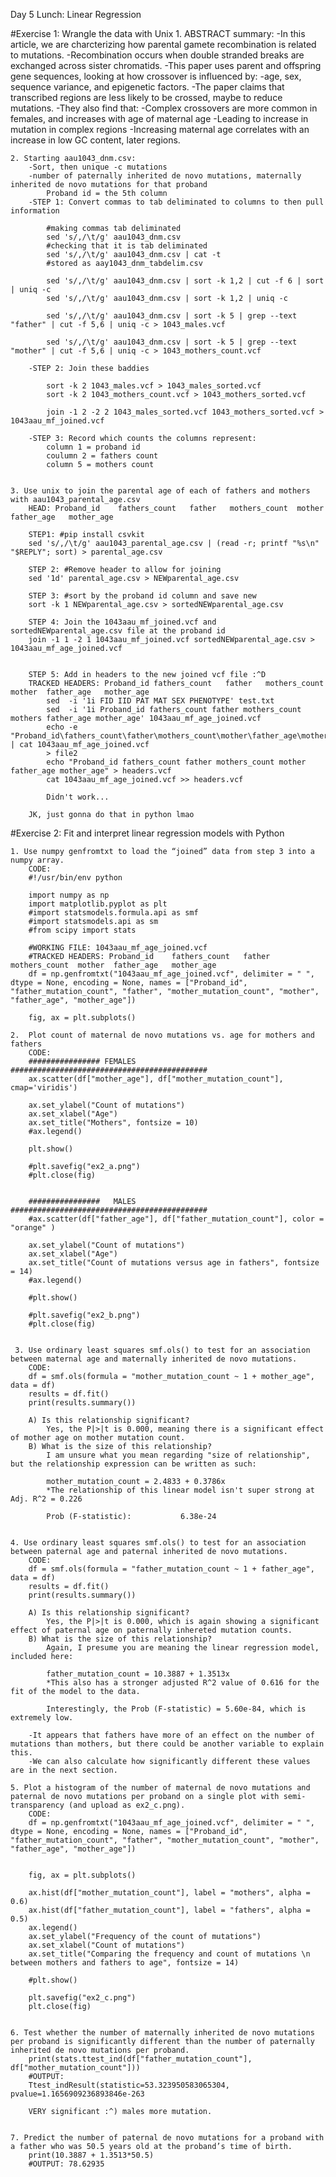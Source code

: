 Day 5 Lunch: Linear Regression

#Exercise 1: Wrangle the data with Unix
	1. ABSTRACT summary:
		-In this article, we are charcterizing how parental gamete recombination is related to mutations.
		-Recombination occurs when double stranded breaks are exchanged across sister chromatids.
		-This paper uses parent and offspring gene sequences, looking at how crossover is influenced by:
			-age, sex, sequence variance, and epigenetic factors.
		-The paper claims that transcribed regions are less likely to be crossed, maybe to reduce mutations.
		-They also find that:
			-Complex crossovers are more common in females, and increases with age of maternal age
				-Leading to increase in mutation in complex regions
			-Increasing maternal age correlates with an increase in low GC content, later regions.

	2. Starting aau1043_dnm.csv:
		-Sort, then unique -c mutations 
		-number of paternally inherited de novo mutations, maternally inherited de novo mutations for that proband
			Proband id = the 5th column 
		-STEP 1: Convert commas to tab deliminated to columns to then pull information
				
			#making commas tab deliminated
			sed 's/,/\t/g' aau1043_dnm.csv
			#checking that it is tab deliminated
			sed 's/,/\t/g' aau1043_dnm.csv | cat -t
			#stored as aay1043_dnm_tabdelim.csv
			
			sed 's/,/\t/g' aau1043_dnm.csv | sort -k 1,2 | cut -f 6 | sort | uniq -c
			sed 's/,/\t/g' aau1043_dnm.csv | sort -k 1,2 | uniq -c 
			
			sed 's/,/\t/g' aau1043_dnm.csv | sort -k 5 | grep --text "father" | cut -f 5,6 | uniq -c > 1043_males.vcf
			
			sed 's/,/\t/g' aau1043_dnm.csv | sort -k 5 | grep --text "mother" | cut -f 5,6 | uniq -c > 1043_mothers_count.vcf
			
		-STEP 2: Join these baddies
			
			sort -k 2 1043_males.vcf > 1043_males_sorted.vcf
			sort -k 2 1043_mothers_count.vcf > 1043_mothers_sorted.vcf 
			
			join -1 2 -2 2 1043_males_sorted.vcf 1043_mothers_sorted.vcf > 1043aau_mf_joined.vcf
			
		-STEP 3: Record which counts the columns represent:
			column 1 = proband id
			coulumn 2 = fathers count
			column 5 = mothers count

	
	3. Use unix to join the parental age of each of fathers and mothers with aau1043_parental_age.csv
		HEAD: Proband_id	fathers_count 	father	 mothers_count 	mother 	father_age	 mother_age
		
		STEP1: #pip install csvkit
		sed 's/,/\t/g' aau1043_parental_age.csv | (read -r; printf "%s\n" "$REPLY"; sort) > parental_age.csv
		
		STEP 2: #Remove header to allow for joining
		sed '1d' parental_age.csv > NEWparental_age.csv
		
		STEP 3: #sort by the proband id column and save new
		sort -k 1 NEWparental_age.csv > sortedNEWparental_age.csv
		
		STEP 4: Join the 1043aau_mf_joined.vcf and sortedNEWparental_age.csv file at the proband id
		join -1 1 -2 1 1043aau_mf_joined.vcf sortedNEWparental_age.csv > 1043aau_mf_age_joined.vcf
		
		
		STEP 5: Add in headers to the new joined vcf file :^D
		TRACKED HEADERS: Proband_id	fathers_count 	father	 mothers_count 	mother 	father_age	 mother_age
			sed  -i '1i FID IID PAT MAT SEX PHENOTYPE' test.txt
			sed  -i '1i Proband_id fathers_count father mothers_count mothers father_age mother_age' 1043aau_mf_age_joined.vcf 
			echo -e "Proband_id\fathers_count\father\mothers_count\mother\father_age\mother_age" | cat 1043aau_mf_age_joined.vcf 
			> file2
			echo "Proband_id fathers_count father mothers_count mother father_age mother_age" > headers.vcf
			cat 1043aau_mf_age_joined.vcf >> headers.vcf
			
			Didn't work...
			
		JK, just gonna do that in python lmao
		
		
#Exercise 2: Fit and interpret linear regression models with Python

	1. Use numpy genfromtxt to load the “joined” data from step 3 into a numpy array.
		CODE:
		#!/usr/bin/env python
		
		import numpy as np
		import matplotlib.pyplot as plt
		#import statsmodels.formula.api as smf
		#import statsmodels.api as sm
		#from scipy import stats
		
		#WORKING FILE: 1043aau_mf_age_joined.vcf 
		#TRACKED HEADERS: Proband_id	fathers_count 	father	 mothers_count 	mother 	father_age	 mother_age
		df = np.genfromtxt("1043aau_mf_age_joined.vcf", delimiter = " ", dtype = None, encoding = None, names = ["Proband_id", "father_mutation_count", "father", "mother_mutation_count", "mother", "father_age", "mother_age"])
		
		fig, ax = plt.subplots()
		
	2. 	Plot count of maternal de novo mutations vs. age for mothers and fathers
		CODE:
		################ FEMALES ############################################
		ax.scatter(df["mother_age"], df["mother_mutation_count"], cmap='viridis')
		
		ax.set_ylabel("Count of mutations")
		ax.set_xlabel("Age")
		ax.set_title("Mothers", fontsize = 10)
		#ax.legend()
		
		plt.show()
		
		#plt.savefig("ex2_a.png")
		#plt.close(fig)
	 
	 
		################   MALES ############################################
		#ax.scatter(df["father_age"], df["father_mutation_count"], color = "orange" )
		
		ax.set_ylabel("Count of mutations")
		ax.set_xlabel("Age")
		ax.set_title("Count of mutations versus age in fathers", fontsize = 14)
		#ax.legend()
		
		#plt.show()
		
		#plt.savefig("ex2_b.png")
		#plt.close(fig)
 		
					
	 3. Use ordinary least squares smf.ols() to test for an association between maternal age and maternally inherited de novo mutations.
	 	CODE:
		df = smf.ols(formula = "mother_mutation_count ~ 1 + mother_age", data = df)
		results = df.fit()
		print(results.summary())
		
		A) Is this relationship significant?
			Yes, the P|>|t is 0.000, meaning there is a significant effect of mother age on mother mutation count.
		B) What is the size of this relationship?
			I am unsure what you mean regarding "size of relationship", but the relationship expression can be written as such:
			
			mother_mutation_count = 2.4833 + 0.3786x
			*The relationship of this linear model isn't super strong at Adj. R^2 = 0.226
			
			Prob (F-statistic):           6.38e-24	
		

	4. Use ordinary least squares smf.ols() to test for an association between paternal age and paternal inherited de novo mutations.
	 	CODE:
		df = smf.ols(formula = "father_mutation_count ~ 1 + father_age", data = df)
		results = df.fit()
		print(results.summary())
		
		A) Is this relationship significant?
			Yes, the P|>|t is 0.000, which is again showing a significant effect of paternal age on paternally inhereted mutation counts.
		B) What is the size of this relationship?
			Again, I presume you are meaning the linear regression model, included here:
			
			father_mutation_count = 10.3887 + 1.3513x
			*This also has a stronger adjusted R^2 value of 0.616 for the fit of the model to the data.
			
			Interestingly, the Prob (F-statistic) = 5.60e-84, which is extremely low.
			
		-It appears that fathers have more of an effect on the number of mutations than mothers, but there could be another variable to explain this.
		-We can also calculate how significantly different these values are in the next section.
		
	5. Plot a histogram of the number of maternal de novo mutations and paternal de novo mutations per proband on a single plot with semi-transparency (and upload as ex2_c.png).
		CODE:
		df = np.genfromtxt("1043aau_mf_age_joined.vcf", delimiter = " ", dtype = None, encoding = None, names = ["Proband_id", "father_mutation_count", "father", "mother_mutation_count", "mother", "father_age", "mother_age"])
		

		fig, ax = plt.subplots()
		
		ax.hist(df["mother_mutation_count"], label = "mothers", alpha = 0.6)
		ax.hist(df["father_mutation_count"], label = "fathers", alpha = 0.5)
		ax.legend()
		ax.set_ylabel("Frequency of the count of mutations")
		ax.set_xlabel("Count of mutations")
		ax.set_title("Comparing the frequency and count of mutations \n between mothers and fathers to age", fontsize = 14)
		
		#plt.show()
		
		plt.savefig("ex2_c.png")
		plt.close(fig)
		
	
	6. Test whether the number of maternally inherited de novo mutations per proband is significantly different than the number of paternally inherited de novo mutations per proband.
		print(stats.ttest_ind(df["father_mutation_count"], df["mother_mutation_count"]))
		#OUTPUT:    
		Ttest_indResult(statistic=53.323950583065304, pvalue=1.1656909236893846e-263
			
		VERY significant :^) males more mutation.

	
	7. Predict the number of paternal de novo mutations for a proband with a father who was 50.5 years old at the proband’s time of birth.
		print(10.3887 + 1.3513*50.5)
		#OUTPUT: 78.62935
	


